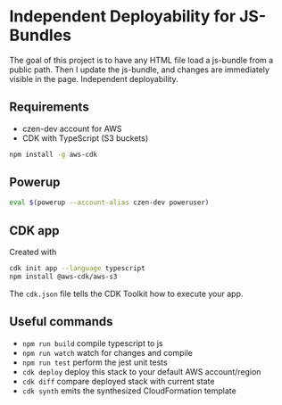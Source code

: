 # Independent Deployability for JS-Bundles

The goal of this project is to have any HTML file load a js-bundle from a public path.
Then I update the js-bundle, and changes are immediately visible in the page.
Independent deployability.

## Requirements

- czen-dev account for AWS
- CDK with TypeScript (S3 buckets)

```sh
npm install -g aws-cdk
```

## Powerup

```sh
eval $(powerup --account-alias czen-dev poweruser)
```

## CDK app

Created with

```sh
cdk init app --language typescript
npm install @aws-cdk/aws-s3
```

The `cdk.json` file tells the CDK Toolkit how to execute your app.

## Useful commands

- `npm run build` compile typescript to js
- `npm run watch` watch for changes and compile
- `npm run test` perform the jest unit tests
- `cdk deploy` deploy this stack to your default AWS account/region
- `cdk diff` compare deployed stack with current state
- `cdk synth` emits the synthesized CloudFormation template
